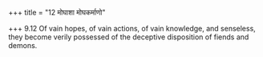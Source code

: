 +++
title = "12 मोघाशा मोघकर्माणो"

+++
9.12 Of vain hopes, of vain actions, of vain knowledge, and senseless,
they become verily possessed of the deceptive disposition of fiends and
demons.
